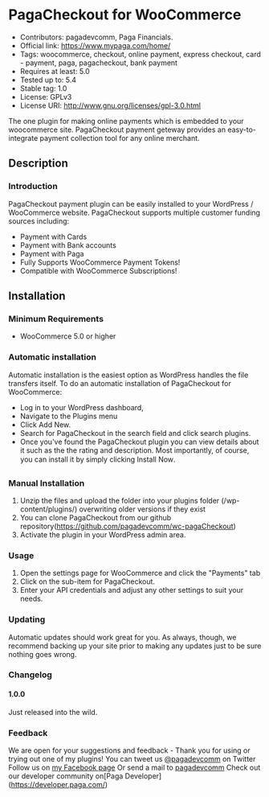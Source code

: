 # PagaCheckout for WooCommerce
- Contributors: pagadevcomm, Paga Financials.
- Official link: https://www.mypaga.com/home/
- Tags: woocommerce, checkout, online payment, express checkout, card - payment, paga, pagacheckout, bank payment
- Requires at least: 5.0
- Tested up to: 5.4
- Stable tag: 1.0
- License: GPLv3
- License URI: http://www.gnu.org/licenses/gpl-3.0.html
 
The one plugin for making online payments which is embedded to your woocommerce site. PagaCheckout payment geteway provides
an easy-to-integrate payment collection tool for any online merchant.
 
## Description
 
### Introduction 

PagaCheckout payment plugin can be easily installed to your WordPress / WooCommerce website. PagaCheckout supports multiple customer funding sources including:

 * Payment with Cards
 * Payment with Bank accounts
 * Payment with Paga
 * Fully Supports WooCommerce Payment Tokens!
 * Compatible with WooCommerce Subscriptions!

 
## Installation 

### Minimum Requirements 

* WooCommerce 5.0 or higher

### Automatic installation 

Automatic installation is the easiest option as WordPress handles the file transfers itself. To do an automatic installation of PagaCheckout for WooCommerce:
* Log in to your WordPress dashboard, 
* Navigate to the Plugins menu  
* Click Add New.
* Search for PagaCheckout in the search field and click search plugins.
* Once you've found the PagaCheckout plugin you can view details about it such as the the rating and description. Most importantly, of course, you can install it by simply clicking Install Now.

### Manual Installation

1. Unzip the files and upload the folder into your plugins folder (/wp-content/plugins/) overwriting older versions if they exist
2. You can clone PagaCheckout from our github repository(https://github.com/pagadevcomm/wc-pagaCheckout)
3. Activate the plugin in your WordPress admin area.
 
### Usage 

1. Open the settings page for WooCommerce and click the "Payments" tab
2. Click on the sub-item for PagaCheckout.
3. Enter your API credentials and adjust any other settings to suit your needs. 

### Updating 

Automatic updates should work great for you.  As always, though, we recommend backing up your site prior to making any updates just to be sure nothing goes wrong.
 
 
### Changelog 
#### 1.0.0

Just released into the wild.

### Feedback 
We are  open for your suggestions and feedback - Thank you for using or trying out one of my plugins!
You can tweet us [@pagadevcomm](http://twitter.com/#!/pagadevcomm) on Twitter
Follow us on [my Facebook page](http://www.facebook.com/pagadevcomm)
Or send a mail to [pagadevcomm](devcomm@paga.com) 
Check out our developer community on[Paga Developer] (https://developer.paga.com/)
 